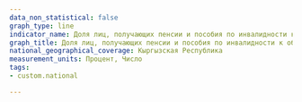 ```yaml
---
data_non_statistical: false
graph_type: line
indicator_name: Доля лиц, получающих пенсии и пособия по инвалидности к общей численности населения
graph_title: Доля лиц, получающих пенсии и пособия по инвалидности к общей численности населения
national_geographical_coverage: Кыргызская Республика
measurement_units: Процент, Число
tags:
- custom.national

---
```

